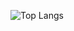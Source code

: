 ![Top Langs](https://github-readme-stats.vercel.app/api/top-langs/?username=akhauv&layout=compact&theme=tokyonight)

<!---
akhauv/akhauv is a ✨ special ✨ repository because its `README.md` (this file) appears on your GitHub profile.
You can click the Preview link to take a look at your changes.
--->
